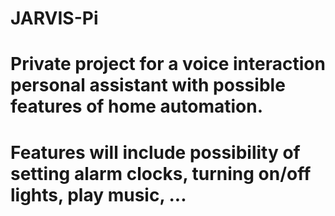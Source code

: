 # JARVIS-Pi

# Private project for a voice interaction personal assistant with possible features of home automation.
# Features will include possibility of setting alarm clocks, turning on/off lights, play music, ...
